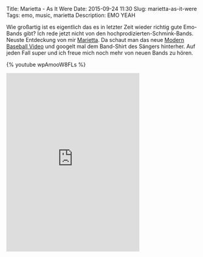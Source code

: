 Title: Marietta - As It Were
Date: 2015-09-24 11:30
Slug: marietta-as-it-were
Tags: emo, music, marietta
Description: EMO YEAH

Wie großartig ist es eigentlich das es in letzter Zeit wieder richtig gute Emo-Bands gibt? Ich rede jetzt nicht von den hochprodizierten-Schmink-Bands. Neuste Entdeckung von mir [Marietta](https://www.facebook.com/whereismarietta). Da schaut man das neue [Modern Baseball Video](https://www.youtube.com/watch?v=8vzaVDAMFjs) und googelt mal dem Band-Shirt des Sängers hinterher. Auf jeden Fall super und ich freue mich noch mehr von neuen Bands zu hören.

{% youtube wpAmooW8FLs %}

<iframe style="border: 0; width: 350px; height: 470px;" src="https://bandcamp.com/EmbeddedPlayer/album=1663129501/size=large/bgcol=ffffff/linkcol=0687f5/tracklist=false/transparent=true/" seamless><a href="http://whereismarietta.bandcamp.com/album/as-it-were">As It Were by Marietta</a></iframe>
